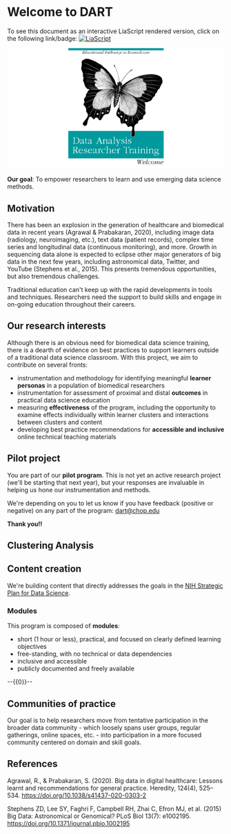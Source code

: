 <!--
author:   Data Analysis Researcher Training team
email:    dart@chop.edu
version:  0.0.1
language: en
narrator: UK English Female

logo:     https://github.com/arcus/dart_orientation/blob/rmh-orientation/orientation/media/thinkific_cover.png

comment:  This is the material presented at the orientation meeting for the Data Analysis Researcher Training (DART) pilots, March 2022.
-->

# Welcome to DART

To see this document as an interactive LiaScript rendered version, click on the following link/badge: [![LiaScript](https://raw.githubusercontent.com/LiaScript/LiaScript/master/badges/course.svg)](https://liascript.github.io/course/?https://raw.githubusercontent.com/arcus/dart_orientation/main/orientation/orientation.md)

![DART logo.](media/thinkific_cover.png)

**Our goal**: To empower researchers to learn and use emerging data science methods.

## Motivation

There has been an explosion in the generation of healthcare and biomedical data in recent years (Agrawal & Prabakaran, 2020), including image data (radiology, neuroimaging, etc.), text data (patient records), complex time series and longitudinal data (continuous monitoring), and more. Growth in sequencing data alone is expected to eclipse other major generators of big data in the next few years, including astronomical data, Twitter, and YouTube (Stephens et al., 2015). This presents tremendous opportunities, but also tremendous challenges.

Traditional education can't keep up with the rapid developments in tools and techniques. Researchers need the support to build skills and engage in on-going education throughout their careers.

## Our research interests

Although there is an obvious need for biomedical data science training, there is a dearth of evidence on best practices to support learners outside of a traditional data science classroom.
With this project, we aim to contribute on several fronts:

- instrumentation and methodology for identifying meaningful **learner personas** in a population of biomedical researchers
- instrumentation for assessment of proximal and distal **outcomes** in practical data science education
- measuring **effectiveness** of the program, including the opportunity to examine effects individually within learner clusters and interactions between clusters and content
- developing best practice recommendations for **accessible and inclusive** online technical teaching materials

## Pilot project

You are part of our **pilot program**. This is not yet an active research project (we'll be starting that next year), but your responses are invaluable in helping us hone our instrumentation and methods.

We're depending on you to let us know if you have feedback (positive or negative) on any part of the program: <dart@chop.edu>

**Thank you!!**

## Clustering Analysis

## Content creation

We're building content that directly addresses the goals in the [NIH Strategic Plan for Data Science](https://datascience.nih.gov/nih-strategic-plan-data-science).

### Modules

This program is composed of **modules**:

- short (1 hour or less), practical, and focused on clearly defined learning objectives
- free-standing, with no technical or data dependencies
- inclusive and accessible
- publicly documented and freely available

--{{0}}--



## Communities of practice

Our goal is to help researchers move from tentative participation in the broader data community - which loosely  spans user groups, regular gatherings, online spaces, etc. - into participation in a more focused community centered on domain and skill goals.

## References

Agrawal, R., & Prabakaran, S. (2020). Big data in digital healthcare: Lessons learnt and recommendations for general practice. Heredity, 124(4), 525–534. https://doi.org/10.1038/s41437-020-0303-2



Stephens ZD, Lee SY, Faghri F, Campbell RH, Zhai C, Efron MJ, et al. (2015) Big Data: Astronomical or Genomical? PLoS Biol 13(7): e1002195. https://doi.org/10.1371/journal.pbio.1002195

